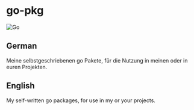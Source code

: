 # go-pkg
![Go](https://github.com/de-wax/go-pkg/workflows/Go/badge.svg?branch=master)
## German
Meine selbstgeschriebenen go Pakete, für die Nutzung in meinen oder in euren Projekten.
## English
My self-written go packages, for use in my or your projects.
